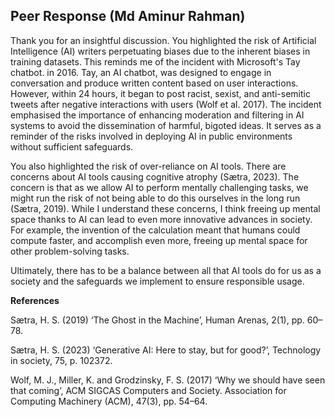 ## Peer Response (Md Aminur Rahman) 

Thank you for an insightful discussion. You highlighted the risk of Artificial Intelligence (AI) writers perpetuating biases due to the inherent biases in training datasets. This reminds me of the incident with Microsoft's Tay chatbot. in 2016. Tay, an AI chatbot, was designed to engage in conversation and produce written content based on user interactions. However, within 24 hours, it began to post racist, sexist, and anti-semitic tweets after negative interactions with users (Wolf et al. 2017). The incident emphasised the importance of enhancing moderation and filtering in AI systems to avoid the dissemination of harmful, bigoted ideas. It serves as a reminder of the risks involved in deploying AI in public environments without sufficient safeguards.

You also highlighted the risk of over-reliance on AI tools. There are concerns about AI tools causing cognitive atrophy (Sætra, 2023). The concern is that as we allow AI to perform mentally challenging tasks, we might run the risk of not being able to do this ourselves in the long run (Sætra, 2019). While I understand these concerns, I think freeing up mental space thanks to AI can lead to even more innovative advances in society. For example, the invention of the calculation meant that humans could compute faster, and accomplish even more, freeing up mental space for other problem-solving tasks.

Ultimately, there has to be a balance between all that AI tools do for us as a society and the safeguards we implement to ensure responsible usage.


**References**

Sætra, H. S. (2019) ‘The Ghost in the Machine’, Human Arenas, 2(1), pp. 60–78.

Sætra, H. S. (2023) ‘Generative AI: Here to stay, but for good?’, Technology in society, 75, p. 102372.

Wolf, M. J., Miller, K. and Grodzinsky, F. S. (2017) ‘Why we should have seen that coming’, ACM SIGCAS Computers and Society. Association for Computing Machinery (ACM), 47(3), pp. 54–64.

